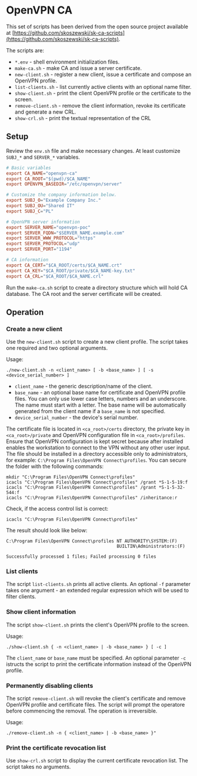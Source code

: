 # OpenVPN CA

This set of scripts has been derived from the open source project available at [https://github.com/skoszewski/sk-ca-scripts](https://github.com/skoszewski/sk-ca-scripts).

The scripts are:

* `*.env` - shell environment initialization files.
* `make-ca.sh` - make CA and issue a server certificate.
* `new-client.sh` - register a new client, issue a certificate and compose an OpenVPN profile.
* `list-clients.sh` - list currently active clients with an optional name filter.
* `show-client.sh` - print the client OpenVPN profile or the certificate to the screen.
* `remove-client.sh` - remove the client information, revoke its certificate and generate a new CRL.
* `show-crl.sh` - print the textual representation of the CRL

## Setup

Review the `env.sh` file and make necessary changes. At least customize `SUBJ_*` and `SERVER_*` variables.

```conf
# Basic variables 
export CA_NAME="openvpn-ca"
export CA_ROOT="$(pwd)/$CA_NAME"
export OPENVPN_BASEDIR="/etc/openvpn/server"

# Customize the company information below.
export SUBJ_O="Example Company Inc."
export SUBJ_OU="Shared IT"
export SUBJ_C="PL"

# OpenVPN server information
export SERVER_NAME="openvpn-poc"
export SERVER_FQDN="$SERVER_NAME.example.com"
export SERVER_WWW_PROTOCOL="https"
export SERVER_PROTOCOL="udp"
export SERVER_PORT="1194"

# CA information
export CA_CERT="$CA_ROOT/certs/$CA_NAME.crt"
export CA_KEY="$CA_ROOT/private/$CA_NAME-key.txt"
export CA_CRL="$CA_ROOT/$CA_NAME.crl"
```

Run the `make-ca.sh` script to create a directory structure which will hold CA database. The CA root and the server certificate will be created.

## Operation

### Create a new client

Use the `new-client.sh` script to create a new client profile. The script takes one required and two optional arguments.

Usage:

```text
./new-client.sh -n <client_name> [ -b <base_name> ] [ -s <device_serial_number> ]
```

* `client_name` - the generic description/name of the client.
* `base_name` - an optional base name for certificate and OpenVPN profile files. You can only use lower case letters, numbers and an underscore. The name must start with a letter. The base name will be automatically generated from the client name if a `base_name` is not specified.
* `device_serial_number` - the device's serial number.

The certificate file is located in `<ca_root>/certs` directory, the private key in `<ca_root>/private` and OpenVPN configuration file in `<ca_root>/profiles`. Ensure that OpenVPN configuration is kept secret because after installed enables the workstation to connect to the VPN without any other user input. The file should be installed in a directory accessible only to administrators, for example: `C:\Program Files\OpenVPN Connect\profiles`. You can secure the folder with the following commands:

```
mkdir "C:\Program Files\OpenVPN Connect\profiles"
icacls "C:\Program Files\OpenVPN Connect\profiles" /grant *S-1-5-19:f
icacls "C:\Program Files\OpenVPN Connect\profiles" /grant *S-1-5-32-544:f
icacls "C:\Program Files\OpenVPN Connect\profiles" /inheritance:r
```

Check, if the access control list is correct:

```
icacls "C:\Program Files\OpenVPN Connect\profiles"
```

The result should look like below:

```text
C:\Program Files\OpenVPN Connect\profiles NT AUTHORITY\SYSTEM:(F)
                                          BUILTIN\Administrators:(F)

Successfully processed 1 files; Failed processing 0 files
```

### List clients

The script `list-clients.sh` prints all active clients. An optional `-f` parameter takes one argument - an extended regular expression which will be used to filter clients.

### Show client information

The script `show-client.sh` prints the client's OpenVPN profile to the screen.

Usage:

```text
./show-client.sh { -n <client_name> | -b <base_name> } [ -c ]
```

The `client_name` or `base_name` must be specified. An optional parameter `-c` istructs the script to print the certificate information instead of the OpenVPN profile.

### Permanently disabling clients

The script `remove-client.sh` will revoke the client's certificate and remove OpenVPN profile and certificate files. The script will prompt the operatore before commencing the removal. The operation is irreversible.

Usage:

```
./remove-client.sh -n { <client_name> | -b <base_name> }"
```

### Print the certificate revocation list

Use `show-crl.sh` script to display the current certificate revocation list. The script takes no arguments.
